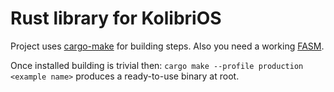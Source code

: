# Rust library for KolibriOS

Project uses [cargo-make](https://github.com/sagiegurari/cargo-make) for building steps.
Also you need a working [FASM](https://flatassembler.net/download.php).

Once installed building is trivial then: `cargo make --profile production <example name>` produces
a ready-to-use binary at root.
